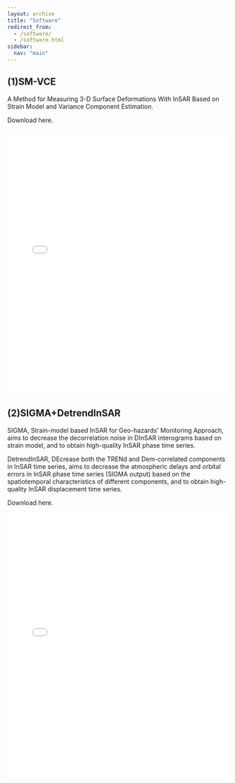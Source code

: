 ```yaml
---
layout: archive
title: "Software"
redirect_from: 
  - /software/
  - /software.html
sidebar:
  nav: "main"
---
```


## (1)SM-VCE
A Method for Measuring 3-D Surface Deformations With InSAR Based on Strain Model and Variance Component Estimation.

Download here.

<html lang="en">
<head>
<meta charset="UTF-8">
<meta name="viewport" content="width=device-width, initial-scale=1.0">
<title>PDF Viewer</title>
</head>
<body>
<iframe src="/images/smvce.pdf" width="100%" height="600px" style="border: none;"></iframe>
</body>
</html>



## (2)SIGMA+DetrendInSAR
SIGMA, Strain-model based InSAR for Geo-hazards' Monitoring Approach, aims to decrease the decorrelation noise in DInSAR interograms based on strain model, and to obtain high-quality InSAR phase time series.

DetrendInSAR, DEcrease both the TRENd and Dem-correlated components in InSAR time series, aims to decrease the atmospheric delays and orbital errors in InSAR phase time series (SIGMA output) based on the spatiotemporal characteristics of different components, and to obtain high-quality InSAR displacement time series.

Download here.

<html lang="en">
<head>
<meta charset="UTF-8">
<meta name="viewport" content="width=device-width, initial-scale=1.0">
<title>PDF Viewer</title>
</head>
<body>
<iframe src="/images/sigma.pdf" width="100%" height="600px" style="border: none;"></iframe>
</body>
</html>
